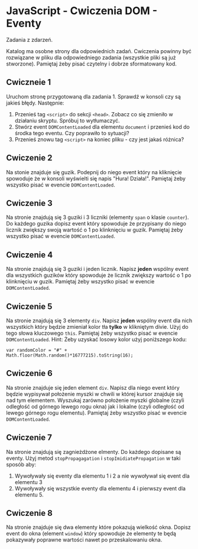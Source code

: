 # JavaScript - Cwiczenia DOM - Eventy

Zadania z zdarzeń.

Katalog ma osobne strony dla odpowiednich zadań. 
Cwiczenia powinny być rozwiązane w pliku dla odpowiedniego zadania (wszystkie pliki są już stworzone). 
Pamiętaj żeby pisać czytelny i dobrze sformatowany kod. 

## Cwiczneie 1
Uruchom stronę przygotowaną dla zadania 1. Sprawdź w konsoli czy są jakieś błędy. Następnie:
1. Przenieś tag ```<script>``` do sekcji ```<head>```. Zobacz co się zmieniło w działaniu skryptu. Spróbuj to wytłumaczyć.
2. Stwórz event ```DOMContentLoaded``` dla elementu ```document``` i przenieś kod do środka tego eventu. Czy poprawiło to sytuacji?
3. Przenieś znowu tag ```<script>``` na koniec pliku - czy jest jakaś różnica?

## Cwiczenie 2
Na stonie znajduje się guzik. Podepnij do niego event który na kliknięcie spowoduje że w konsoli wyświelti się napis "Hura! Działa!".
Pamiętaj żeby wszystko pisać w evencie ```DOMContentLoaded```.

## Cwiczenie 3
Na stronie znajdują się 3 guziki i 3 liczniki (elementy ```span``` o klasie ```counter```). Do każdego guzika dopisz event który spowoduje że przypisany do niego licznik zwiększy swoją wartość o 1 po klinknięciu w guzik.
Pamiętaj żeby wszystko pisać w evencie ```DOMContentLoaded```.

## Cwiczenie 4
Na stronie znajdują się 3 guziki i jeden licznik. Napisz **jeden** wspólny event dla wszystkich guzików który spowoduje że licznik zwiększy wartość o 1 po klinknięciu w guzik.
Pamiętaj żeby wszystko pisać w evencie ```DOMContentLoaded```. 

## Cwiczenie 5
Na stronie znajdują się 3 elementy ```div```. Napisz **jeden** wspólny event dla nich wszystkich który będzie zmieniał kolor tła **tylko** w klikniętym divie. Użyj do tego słowa kluczowego ```this```.
Pamiętaj żeby wszystko pisać w evencie ```DOMContentLoaded```. 
Hint:
Żeby uzyskać losowy kolor użyj poniższego kodu:
```
var randomColor = "#" + Math.floor(Math.random()*16777215).toString(16);
```

## Cwiczenie 6
Na stronie znajduje się jeden element ```div```. Napisz dla niego event który będzie wypisywał położenie myszki w chwili w której kursor znajduje się nad tym elementem.
Wyszukaj zarówno położenie myszki globalne (czyli odległość od górnego lewego rogu okna) jak i lokalne (czyli odległość od lewego górnego rogu elementu).
Pamiętaj żeby wszystko pisać w evencie ```DOMContentLoaded```. 

## Cwiczenie 7
Na stronie znajdują się zagnieżdżone elmenty. Do każdego dopisane są eventy. Użyj metod ```stopPropagagation``` i ```stopImidiatePropagation``` w taki sposób aby:
1. Wywoływały się eventy dla elementu 1 i 2 a nie wywoływał się event dla elementu 3
2. Wywoływały się wszystkie eventy dla elementu 4 i pierwszy event dla elementu 5.

## Cwiczenie 8
Na stronie znajduje się dwa elementy które pokazują wielkość okna. Dopisz event do okna (element ```window```) który spowoduje że elementy te będą pokazywały poprawne wartości nawet po przeskalowaniu okna.